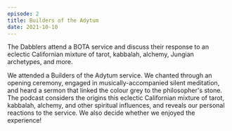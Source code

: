 ```yaml
---
episode: 2
title: Builders of the Adytum
date: 2021-10-10
---
```


The Dabblers attend a BOTA service and discuss their response to an eclectic Californian mixture of tarot, kabbalah, alchemy, Jungian archetypes, and more.

We attended a Builders of the Adytum service. We chanted through an opening ceremony, engaged in musically-accompanied silent meditation, and heard a sermon that linked the colour grey to the philosopher's stone. The podcast considers the origins this eclectic Californian mixture of tarot, kabbalah, alchemy, and other spiritual influences, and reveals our personal reactions to the service. We also decide whether we enjoyed the experience!
